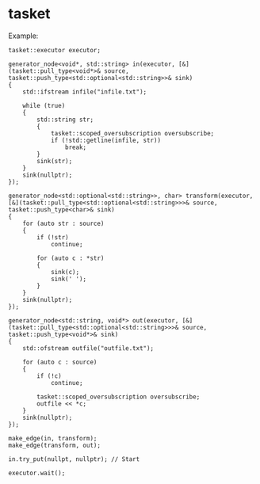 tasket
======


Example:
	
	tasket::executor executor;

	generator_node<void*, std::string> in(executor, [&](tasket::pull_type<void*>& source, tasket::push_type<std::optional<std::string>>& sink)
	{
		std::ifstream infile("infile.txt");

		while (true)
		{
			std::string str;
			{					
				tasket::scoped_oversubscription oversubscribe;
				if (!std::getline(infile, str))
					break;
			}
			sink(str);
		}
		sink(nullptr);
	});

	generator_node<std::optional<std::string>>, char> transform(executor, [&](tasket::pull_type<std::optional<std::string>>>& source, tasket::push_type<char>& sink)
	{
		for (auto str : source)
		{
			if (!str)
				continue;

			for (auto c : *str)
			{
				sink(c);
				sink(' ');
			}
		}
		sink(nullptr);
	});

	generator_node<std::string, void*> out(executor, [&](tasket::pull_type<std::optional<std::string>>>& source, tasket::push_type<void*>& sink)
	{
		std::ofstream outfile("outfile.txt");

		for (auto c : source)
		{
			if (!c)
				continue;

			tasket::scoped_oversubscription oversubscribe;
			outfile << *c;
		}
		sink(nullptr);
	});

	make_edge(in, transform);
	make_edge(transform, out);

	in.try_put(nullpt, nullptr); // Start

	executor.wait();